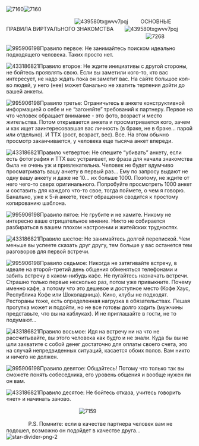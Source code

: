 ![7160](https://github.com/user-attachments/assets/01052494-b91c-40b4-abd6-91608bc3f0de)![7160](https://github.com/user-attachments/assets/01052494-b91c-40b4-abd6-91608bc3f0de)

ㅤㅤㅤㅤ         ㅤㅤㅤㅤㅤㅤㅤㅤㅤㅤ![439580txgwvv7pqj](https://github.com/user-attachments/assets/87c22433-5210-44f3-9eaa-fe849b611b34)
ㅤㅤ  ОСНОВНЫЕ ПРАВИЛА ВИРТУАЛЬНОГО ЗНАКОМСТВАㅤㅤ  ![439580txgwvv7pqj](https://github.com/user-attachments/assets/87c22433-5210-44f3-9eaa-fe849b611b34)ㅤ
ㅤㅤㅤㅤㅤㅤㅤ       ㅤㅤㅤㅤㅤㅤㅤㅤㅤ
ㅤㅤㅤㅤ         ㅤㅤㅤㅤㅤ       ㅤㅤㅤㅤ![7268](https://github.com/user-attachments/assets/7cd8b2a9-9e8e-4962-8779-1fb4d2bf36ac)

![995906198](https://github.com/user-attachments/assets/9c596f30-6523-4d1e-9ca1-3f47e7011752)Правило первое: Не занимайтесь поиском идеально подходящего человека. Таких просто нет.

![433186821](https://github.com/user-attachments/assets/c4b474f0-92a0-45c8-92bc-a1f6dcb532b5)Правило второе: Не ждите инициативы с другой стороны, не бойтесь проявлять свою. Если вы заметили кого-то, кто вас интересует, не надо ждать пока он заметит вас. На сайте большое кол-во людей, у него (нее) может банально не хватить терпения дойти до вашей анкеты.

![995906198](https://github.com/user-attachments/assets/9c596f30-6523-4d1e-9ca1-3f47e7011752)Правило третье: Ограничьтесь в анкете конструктивной информацией о себе и не “загоняйте” требований к партнеру. Первое на что человек обращает внимание - это фото, возраст и место жительства. Потом открывается анкета и просматривается кого, зачем и как ищет заинтересовавшая вас личность (в браке, не в браке… парой или отдельно). И ТТХ (рост, возраст, вес). Все. На этом обычно просмотр заканчивается, у человека еще тысяча анкет впереди.

![433186821](https://github.com/user-attachments/assets/c4b474f0-92a0-45c8-92bc-a1f6dcb532b5)Правило четвертое: Не спешите “убивать” анкету, если есть фотография и ТТХ вас устраивает, но фраза для начала знакомства была не очень уж и привлекательна. Человек не будет вдумчиво просматривать вашу анкету в первый раз… Ему по запросу выдают не одну вашу анкету и даже не 10… их больше 1000. Поэтому, не ждите от него чего-то сверх оригинального. Попробуйте просмотреть 1000 анкет и составить для каждого что-то свое, тогда поймете, о чем я говорю. Банально, уже к 5-й анкете, текст обращения сводится к простому копированию шаблона.

![995906198](https://github.com/user-attachments/assets/9c596f30-6523-4d1e-9ca1-3f47e7011752)Правило пятое: Не грубите и не хамите. Никому не интересно ваше отрицательное мнение. Никто не собирается разбираться в вашем плохом настроении и житейских трудностях.

![433186821](https://github.com/user-attachments/assets/c4b474f0-92a0-45c8-92bc-a1f6dcb532b5)Правило шестое: Не занимайтесь долгой перепиской. Чем меньше вы успеете сказать друг другу, тем больше у вас останется тем разговоров для первой встречи.

![995906198](https://github.com/user-attachments/assets/9c596f30-6523-4d1e-9ca1-3f47e7011752)Правило седьмое: Никогда не затягивайте встречу, в идеале на второй-третий день общения обменяться телефонами и забить встречу в каком-нибудь кафе. Не пугайтесь назначать встречи. Страшно только первые несколько раз, потом уже привыкните. Почему именно кафе, а потому что это дешевое и доступное место (Кофе Хаус, Республика Кофе или Шоколадница). Кино, клубы не подходят. Рестораны тоже, есть определенная нагрузка в обязательствах. Пешая прогулка может и подойти, но не все готовы долго ходить (мужчины представьте, что вы на каблуках). И не приглашайте в гости, не то подумают…

![433186821](https://github.com/user-attachments/assets/c4b474f0-92a0-45c8-92bc-a1f6dcb532b5)Правило восьмое: Идя на встречу ни на что не рассчитывайте, вы этого человека как будто и не знали. Куда бы вы не шли захватите с собой денег достаточно для оплаты своего счета, это на случай непредвиденных ситуаций, касается обоих полов. Вам никто и ничего не должен.

![995906198](https://github.com/user-attachments/assets/9c596f30-6523-4d1e-9ca1-3f47e7011752)Правило девятое: Общайтесь! Потому что только так вы сможете понять собеседника, его уровень общения и вообще нужен ли он вам.

![433186821](https://github.com/user-attachments/assets/c4b474f0-92a0-45c8-92bc-a1f6dcb532b5)Правило десятое: Не бойтесь отказа, учитесь говорить «нет» и начинать заново.

ㅤㅤㅤㅤ         ㅤㅤㅤㅤㅤ  ㅤㅤㅤ ㅤㅤ ![7159](https://github.com/user-attachments/assets/2f29761b-1c42-49d1-9e37-4eb2987fc4c7)

  ㅤ      ㅤ    ㅤㅤP.S. Помните: если в качестве партнера человек вам не подошел, возможно он подойдет в качестве друга...  
![star-divider-png-2](https://github.com/user-attachments/assets/563a425c-67b2-4b22-87e0-7d022586f1f9)
